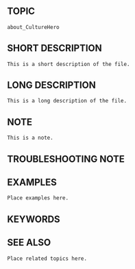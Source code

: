 ﻿## TOPIC 
	about_CultureHero
	
## SHORT DESCRIPTION	
	This is a short description of the file.
	
## LONG DESCRIPTION
	This is a long description of the file.
	
## NOTE
	This is a note.
	
## TROUBLESHOOTING NOTE
	
	
	
## EXAMPLES
	Place examples here.
	
## KEYWORDS
	
	
	
## SEE ALSO
	Place related topics here.